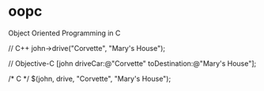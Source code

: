oopc
====

Object Oriented Programming in C

// C++
john->drive("Corvette", "Mary's House");

// Objective-C
[john driveCar:@"Corvette" toDestination:@"Mary's House"];

/* C */
$(john, drive, "Corvette", "Mary's House");

